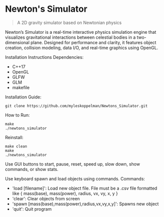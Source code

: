 # Newton's Simulator
 >A 2D gravity simulator based on Newtonian physics

Newton’s Simulator is a real-time interactive physics simulation engine that visualizes gravitational interactions between celestial bodies in a two-dimensional plane. Designed for performance and clarity, it features object creation, collision modeling, data I/O, and real-time graphics using OpenGL.

Installation Instructions
Dependencies:

- C++17
- OpenGL
- GLFW
- GLM
- makefile

Installation Guide:

```
git clone https://github.com/myleskoppelman/Newtons_Simulator.git
```


How to Run:
```
make
./newtons_simulator
```

Reinstall:
```
make clean
make
./newtons_simulator
```

Use GUI buttons to start, pause, reset, speed up, slow down, show commands, or show stats.

Use keyboard spawn and load objects using commands.
Commands:
- 'load [filename]': Load new object file. File must be a .csv file formatted like { mass(base), mass(power), radius, vx, vy, x, y }
- 'clear': Clear objects from screen
- 'spawn [mass(base),mass(power),radius,vx,vy,x,y]': Spawns new object
- 'quit': Quit program 


